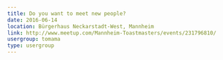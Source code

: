 ```yaml
---
title: Do you want to meet new people?
date: 2016-06-14
location: Bürgerhaus Neckarstadt-West, Mannheim
link: http://www.meetup.com/Mannheim-Toastmasters/events/231796810/
usergroup: tomama
type: usergroup
---
```

